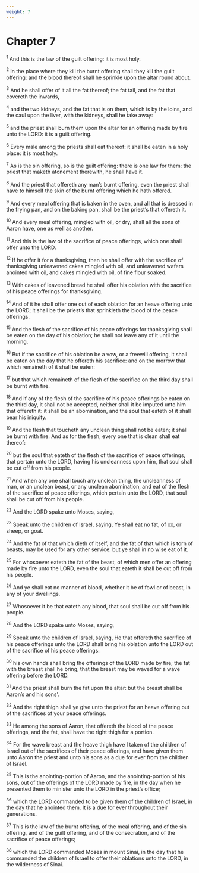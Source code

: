 ```yaml
---
weight: 7
---
```


# Chapter 7

<sup>1</sup> And this is the law of the guilt offering: it is most holy. 

<sup>2</sup> In the place where they kill the burnt offering shall they kill the guilt offering: and the blood thereof shall he sprinkle upon the altar round about. 

<sup>3</sup> And he shall offer of it all the fat thereof; the fat tail, and the fat that covereth the inwards, 

<sup>4</sup> and the two kidneys, and the fat that is on them, which is by the loins, and the caul upon the liver, with the kidneys, shall he take away: 

<sup>5</sup> and the priest shall burn them upon the altar for an offering made by fire unto the LORD: it is a guilt offering. 

<sup>6</sup> Every male among the priests shall eat thereof: it shall be eaten in a holy place: it is most holy. 

<sup>7</sup> As is the sin offering, so is the guilt offering: there is one law for them: the priest that maketh atonement therewith, he shall have it. 

<sup>8</sup> And the priest that offereth any man’s burnt offering, even the priest shall have to himself the skin of the burnt offering which he hath offered. 

<sup>9</sup> And every meal offering that is baken in the oven, and all that is dressed in the frying pan, and on the baking pan, shall be the priest’s that offereth it. 

<sup>10</sup> And every meal offering, mingled with oil, or dry, shall all the sons of Aaron have, one as well as another. 

<sup>11</sup> And this is the law of the sacrifice of peace offerings, which one shall offer unto the LORD. 

<sup>12</sup> If he offer it for a thanksgiving, then he shall offer with the sacrifice of thanksgiving unleavened cakes mingled with oil, and unleavened wafers anointed with oil, and cakes mingled with oil, of fine flour soaked. 

<sup>13</sup> With cakes of leavened bread he shall offer his oblation with the sacrifice of his peace offerings for thanksgiving. 

<sup>14</sup> And of it he shall offer one out of each oblation for an heave offering unto the LORD; it shall be the priest’s that sprinkleth the blood of the peace offerings. 

<sup>15</sup> And the flesh of the sacrifice of his peace offerings for thanksgiving shall be eaten on the day of his oblation; he shall not leave any of it until the morning. 

<sup>16</sup> But if the sacrifice of his oblation be a vow, or a freewill offering, it shall be eaten on the day that he offereth his sacrifice: and on the morrow that which remaineth of it shall be eaten: 

<sup>17</sup> but that which remaineth of the flesh of the sacrifice on the third day shall be burnt with fire. 

<sup>18</sup> And if any of the flesh of the sacrifice of his peace offerings be eaten on the third day, it shall not be accepted, neither shall it be imputed unto him that offereth it: it shall be an abomination, and the soul that eateth of it shall bear his iniquity. 

<sup>19</sup> And the flesh that toucheth any unclean thing shall not be eaten; it shall be burnt with fire. And as for the flesh, every one that is clean shall eat thereof: 

<sup>20</sup> but the soul that eateth of the flesh of the sacrifice of peace offerings, that pertain unto the LORD, having his uncleanness upon him, that soul shall be cut off from his people. 

<sup>21</sup> And when any one shall touch any unclean thing, the uncleanness of man, or an unclean beast, or any unclean abomination, and eat of the flesh of the sacrifice of peace offerings, which pertain unto the LORD, that soul shall be cut off from his people. 

<sup>22</sup> And the LORD spake unto Moses, saying, 

<sup>23</sup> Speak unto the children of Israel, saying, Ye shall eat no fat, of ox, or sheep, or goat. 

<sup>24</sup> And the fat of that which dieth of itself, and the fat of that which is torn of beasts, may be used for any other service: but ye shall in no wise eat of it. 

<sup>25</sup> For whosoever eateth the fat of the beast, of which men offer an offering made by fire unto the LORD, even the soul that eateth it shall be cut off from his people. 

<sup>26</sup> And ye shall eat no manner of blood, whether it be of fowl or of beast, in any of your dwellings. 

<sup>27</sup> Whosoever it be that eateth any blood, that soul shall be cut off from his people. 

<sup>28</sup> And the LORD spake unto Moses, saying, 

<sup>29</sup> Speak unto the children of Israel, saying, He that offereth the sacrifice of his peace offerings unto the LORD shall bring his oblation unto the LORD out of the sacrifice of his peace offerings: 

<sup>30</sup> his own hands shall bring the offerings of the LORD made by fire; the fat with the breast shall he bring, that the breast may be waved for a wave offering before the LORD. 

<sup>31</sup> And the priest shall burn the fat upon the altar: but the breast shall be Aaron’s and his sons’. 

<sup>32</sup> And the right thigh shall ye give unto the priest for an heave offering out of the sacrifices of your peace offerings. 

<sup>33</sup> He among the sons of Aaron, that offereth the blood of the peace offerings, and the fat, shall have the right thigh for a portion. 

<sup>34</sup> For the wave breast and the heave thigh have I taken of the children of Israel out of the sacrifices of their peace offerings, and have given them unto Aaron the priest and unto his sons as a due for ever from the children of Israel. 

<sup>35</sup> This is the anointing-portion of Aaron, and the anointing-portion of his sons, out of the offerings of the LORD made by fire, in the day when he presented them to minister unto the LORD in the priest’s office; 

<sup>36</sup> which the LORD commanded to be given them of the children of Israel, in the day that he anointed them. It is a due for ever throughout their generations. 

<sup>37</sup> This is the law of the burnt offering, of the meal offering, and of the sin offering, and of the guilt offering, and of the consecration, and of the sacrifice of peace offerings; 

<sup>38</sup> which the LORD commanded Moses in mount Sinai, in the day that he commanded the children of Israel to offer their oblations unto the LORD, in the wilderness of Sinai. 


